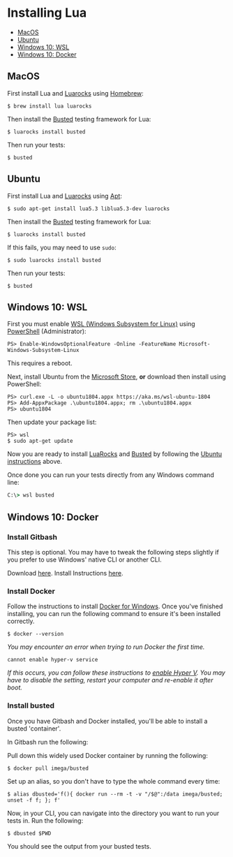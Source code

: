 # Installing Lua

- [MacOS](#macos)
- [Ubuntu](#ubuntu)
- [Windows 10: WSL](#windows-10%-wsl)
- [Windows 10: Docker](#windows-10%-docker)

## MacOS

First install Lua and [Luarocks][2] using [Homebrew][1]:

```shell
$ brew install lua luarocks
```

Then install the [Busted][3] testing framework for Lua:

```shell
$ luarocks install busted
```

Then run your tests:

```shell
$ busted
```

## Ubuntu

First install Lua and [Luarocks][2] using [Apt][6]:

```shell
$ sudo apt-get install lua5.3 liblua5.3-dev luarocks
```

Then install the [Busted][3] testing framework for Lua:

```shell
$ luarocks install busted
```

If this fails, you may need to use `sudo`:

```shell
$ sudo luarocks install busted
```

Then run your tests:

```shell
$ busted
```

## Windows 10: WSL

First you must enable [WSL (Windows Subsystem for Linux)][7] using [PowerShell][8] (Administrator):

```shell
PS> Enable-WindowsOptionalFeature -Online -FeatureName Microsoft-Windows-Subsystem-Linux
```

This requires a reboot.

Next, install Ubuntu from the [Microsoft Store][9], **or** download then install using PowerShell:

```shell
PS> curl.exe -L -o ubuntu1804.appx https://aka.ms/wsl-ubuntu-1804
PS> Add-AppxPackage .\ubuntu1804.appx; rm .\ubuntu1804.appx
PS> ubuntu1804
```

Then update your package list:

```shell
PS> wsl
$ sudo apt-get update
```

Now you are ready to install [LuaRocks][2] and [Busted][3] by following the [Ubuntu instructions](#ubuntu) above.

Once done you can run your tests directly from any Windows command line:

```cmd
C:\> wsl busted
```

## Windows 10: Docker

### Install Gitbash

This step is optional. You may have to tweak the following steps slightly if you prefer to use Windows' native CLI or another CLI.

Download [here][10].
Install Instructions [here][11].

### Install Docker

Follow the instructions to install [Docker for Windows][12].
Once you've finished installing, you can run the following command to ensure it's been installed correctly.

```shell
$ docker --version
```

_You may encounter an error when trying to run Docker the first time._

`cannot enable hyper-v service`

_If this occurs, you can follow these instructions to [enable Hyper V][13]. You may have to disable the setting, restart your computer and re-enable it after boot._

### Install busted

Once you have Gitbash and Docker installed, you'll be able to install a busted 'container'.

In Gitbash run the following:

Pull down this widely used Docker container by running the following:

```shell
$ docker pull imega/busted
```

Set up an alias, so you don't have to type the whole command every time:

```shell
$ alias dbusted='f(){ docker run --rm -t -v "/$@":/data imega/busted; unset -f f; }; f'
```

Now, in your CLI, you can navigate into the directory you want to run your tests in. Run the following:

```shell
$ dbusted $PWD
```

You should see the output from your busted tests.

[1]: http://brew.sh/

[2]: http://luarocks.org/

[3]: http://olivinelabs.com/busted/

[4]: https://github.com/Olivine-Labs/lua-style-guide

[5]: http://tylerneylon.com/a/learn-lua/

[6]: https://help.ubuntu.com/lts/serverguide/apt.html

[7]: https://docs.microsoft.com/en-us/windows/wsl/faq

[8]: https://docs.microsoft.com/en-us/powershell/scripting/overview?view=powershell-6

[9]: https://www.microsoft.com/en-us/p/ubuntu/9nblggh4msv6

[10]: https://git-scm.com/download/win

[11]: https://www.stanleyulili.com/git/how-to-install-git-bash-on-windows/

[12]: https://docs.docker.com/docker-for-windows/install/

[13]: https://docs.microsoft.com/en-us/virtualization/hyper-v-on-windows/quick-start/enable-hyper-v
